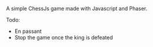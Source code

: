 A simple ChessJs game made with Javascript and Phaser.

Todo:

+ En passant
+ Stop the game once the king is defeated